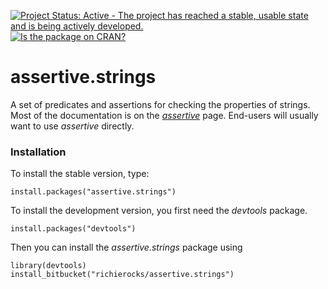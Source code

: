 [![Project Status: Active - The project has reached a stable, usable state and is being actively developed.](http://www.repostatus.org/badges/0.1.0/active.svg)](http://www.repostatus.org/#active)
[![Is the package on CRAN?](http://www.r-pkg.org/badges/version/assertive.strings)](http://www.r-pkg.org/pkg/assertive.strings)

# assertive.strings

A set of predicates and assertions for checking the properties of strings.  Most of the documentation is on the *[assertive](https://bitbucket.org/richierocks/assertive)* page.  End-users will usually want to use *assertive* directly.


### Installation

To install the stable version, type:

```{r}
install.packages("assertive.strings")
```

To install the development version, you first need the *devtools* package.

```{r}
install.packages("devtools")
```

Then you can install the *assertive.strings* package using

```{r}
library(devtools)
install_bitbucket("richierocks/assertive.strings")
```